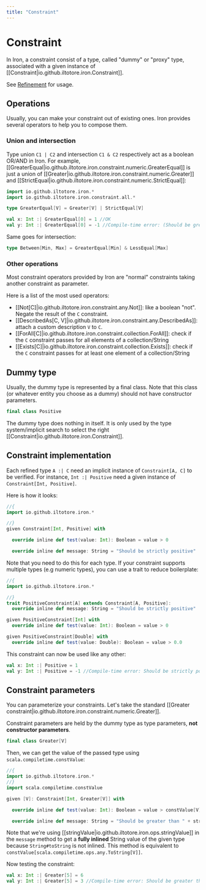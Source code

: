 ```yaml
---
title: "Constraint"
---
```


# Constraint

In Iron, a constraint consist of a type, called "dummy" or "proxy" type, associated with a given
instance of [[Constraint|io.github.iltotore.iron.Constraint]].

See [Refinement](refinement.md) for usage.

## Operations

Usually, you can make your constraint out of existing ones. Iron provides several operators to help you to compose them. 

### Union and intersection

Type union `C1 | C2` and intersection `C1 & C2` respectively act as a boolean OR/AND in Iron. For example, [[GreaterEqual|io.github.iltotore.iron.constraint.numeric.GreaterEqual]] is just a union of [[Greater|io.github.iltotore.iron.constraint.numeric.Greater]] and [[StrictEqual|io.github.iltotore.iron.constraint.numeric.StrictEqual]]:

```scala sc-name:GreaterEqual.scala
import io.github.iltotore.iron.*
import io.github.iltotore.iron.constraint.all.*

type GreaterEqual[V] = Greater[V] | StrictEqual[V]
```
```scala  sc-compile-with:GreaterEqual.scala
val x: Int :| GreaterEqual[0] = 1 //OK
val y: Int :| GreaterEqual[0] = -1 //Compile-time error: (Should be greater than 0 | Should strictly equal to 0)
```

Same goes for intersection:

```scala sc-compile-with:GreaterEqual.scala
type Between[Min, Max] = GreaterEqual[Min] & LessEqual[Max]
```

### Other operations

Most constraint operators provided by Iron are "normal" constraints taking another constraint as parameter.

Here is a list of the most used operators:
- [[Not\[C\]|io.github.iltotore.iron.constraint.any.Not]]: like a boolean "not". Negate the result of the `C` constraint.
- [[DescribedAs\[C, V\]|io.github.iltotore.iron.constraint.any.DescribedAs]]: attach a custom description `V` to `C`.
- [[ForAll\[C\]|io.github.iltotore.iron.constraint.collection.ForAll]]: check if the `C` constraint passes for all elements of a collection/String
- [[Exists\[C\]|io.github.iltotore.iron.constraint.collection.Exists]]: check if the `C` constraint passes for at least one element of a collection/String

## Dummy type

Usually, the dummy type is represented by a final class. Note that this class (or whatever entity you choose as a dummy)
should not have constructor parameters.

```scala sc-name:Positive.scala
final class Positive
```

The dummy type does nothing in itself. It is only used by the type system/implicit search to select the right
[[Constraint|io.github.iltotore.iron.Constraint]].

## Constraint implementation

Each refined type `A :| C` need an implicit instance of `Constraint[A, C]` to be verified. For instance,
`Int :| Positive` need a given instance of `Constraint[Int, Positive]`.

Here is how it looks:

```scala  sc-name:PositiveAndConstraint.scala sc-compile-with:Positive.scala
//{
import io.github.iltotore.iron.*

//}
given Constraint[Int, Positive] with

  override inline def test(value: Int): Boolean = value > 0

  override inline def message: String = "Should be strictly positive"
```

Note that you need to do this for each type. If your constraint supports multiple types (e.g numeric types),
you can use a trait to reduce boilerplate:

```scala  sc-compile-with:Positive.scala
//{
import io.github.iltotore.iron.*

//}
trait PositiveConstraint[A] extends Constraint[A, Positive]:
  override inline def message: String = "Should be strictly positive"

given PositiveConstraint[Int] with
  override inline def test(value: Int): Boolean = value > 0

given PositiveConstraint[Double] with
  override inline def test(value: Double): Boolean = value > 0.0
```

This constraint can now be used like any other:

```scala  sc-compile-with:PositiveAndConstraint.scala
val x: Int :| Positive = 1
val y: Int :| Positive = -1 //Compile-time error: Should be strictly positive
```

## Constraint parameters

You can parameterize your constraints.
Let's take the standard [[Greater constraint|io.github.iltotore.iron.constraint.numeric.Greater]].

Constraint parameters are held by the dummy type as type parameters, **not constructor parameters**.

```scala sc-name:Greater.scala
final class Greater[V]
```

Then, we can get the value of the passed type using `scala.compiletime.constValue`:

```scala  sc-name:GreaterAndConstraint.scala sc-compile-with:Greater.scala
//{
import io.github.iltotore.iron.*
//}
import scala.compiletime.constValue

given [V]: Constraint[Int, Greater[V]] with

  override inline def test(value: Int): Boolean = value > constValue[V]

  override inline def message: String = "Should be greater than " + stringValue[V]
```

Note that we're using [[stringValue|io.github.iltotore.iron.ops.stringValue]] in the `message` method to get
a __fully inlined__ String value of the given type because `String#toString` is not inlined.
This method is equivalent to `constValue[scala.compiletime.ops.any.ToString[V]]`.

Now testing the constraint:

```scala  sc-compile-with:GreaterAndConstraint.scala
val x: Int :| Greater[5] = 6
val y: Int :| Greater[5] = 3 //Compile-time error: Should be greater than 5
```